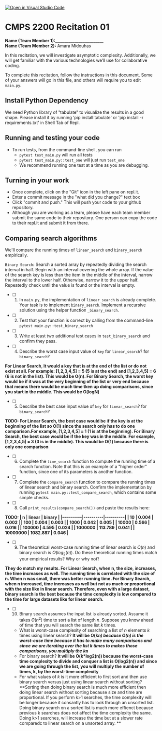 [![Open in Visual Studio Code](https://classroom.github.com/assets/open-in-vscode-718a45dd9cf7e7f842a935f5ebbe5719a5e09af4491e668f4dbf3b35d5cca122.svg)](https://classroom.github.com/online_ide?assignment_repo_id=11681141&assignment_repo_type=AssignmentRepo)
# CMPS 2200  Recitation 01

**Name (Team Member 1):**_________________________  
**Name (Team Member 2):** Amara Midouhas 

In this recitation, we will investigate asymptotic complexity. Additionally, we will get familiar with the various technologies we'll use for collaborative coding.

To complete this recitation, follow the instructions in this document. Some of your answers will go in this file, and others will require you to edit `main.py`.

## Install Python Dependency

We need Python library of "tabulate" to visualize the results in a good shape. Please install it by running 'pip install tabulate' or 'pip install -r requirements.txt' in Shell Tab of Repl.  

## Running and testing your code

- To run tests, from the command-line shell, you can run
  + `pytest test_main.py` will run all tests
  + `pytest test_main.py::test_one` will just run `test_one`
  + We recommend running one test at a time as you are debugging.

## Turning in your work

- Once complete, click on the "Git" icon in the left pane on repl.it.
- Enter a commit message in the "what did you change?" text box
- Click "commit and push." This will push your code to your github repository.
- Although you are working as a team, please have each team member submit the same code to their repository. One person can copy the code to their repl.it and submit it from there.

## Comparing search algorithms

We'll compare the running times of `linear_search` and `binary_search` empirically.

`Binary Search`: Search a sorted array by repeatedly dividing the search interval in half. Begin with an interval covering the whole array. If the value of the search key is less than the item in the middle of the interval, narrow the interval to the lower half. Otherwise, narrow it to the upper half. Repeatedly check until the value is found or the interval is empty.

- [ ] 1. In `main.py`, the implementation of `linear_search` is already complete. Your task is to implement `binary_search`. Implement a recursive solution using the helper function `_binary_search`. 

- [ ] 2. Test that your function is correct by calling from the command-line `pytest main.py::test_binary_search`

- [ ] 3. Write at least two additional test cases in `test_binary_search` and confirm they pass.

- [ ] 4. Describe the worst case input value of `key` for `linear_search`? for `binary_search`? 

**For Linear Search, It would a key that is at the end of the list or do not exist at all. For example: [1,2,3,4,5] = 5 (5 is at the end) and [1,2,3,4,5] = 6 (6 is not in the list). This would be O(n). For Binary Search, the worst key would be if it was at the very beginning of the list or very end because that means there would be much time tken up doing comparisons, since you start in the middle. This would be O(logN)**

- [ ] 5. Describe the best case input value of `key` for `linear_search`? for `binary_search`? 

**TODO: For Linear Search, the best case would be if the key is at the beginning of the list so O(1) since the search only has to do one comparison.For example, [1,2,3,4,5] = 1 (1 is at the beginning). For Binary Search, the best case would be if the key was in the middle. For example, [1,2,3,4,5] = 3 (3 is in the middle). This would be O(1) because there is only one comparison**

- [ ] 6. Complete the `time_search` function to compute the running time of a search function. Note that this is an example of a "higher order" function, since one of its parameters is another function.

- [ ] 7. Complete the `compare_search` function to compare the running times of linear search and binary search. Confirm the implementation by running `pytest main.py::test_compare_search`, which contains some simple checks.

- [ ] 8. Call `print_results(compare_search())` and paste the results here:

**TODO: |        n |   linear |   binary |
        |----------|----------|----------|
        |       10 |    0.004 |    0.002 |
        |      100 |    0.004 |    0.003 |
        |     1000 |    0.042 |    0.005 |
        |    10000 |    0.566 |    0.016 |
        |   100000 |    4.595 |    0.024 |
        |  1000000 |  113.789 |    0.041 |
        | 10000000 | 1082.887 |    0.046 |**

- [ ] 9. The theoretical worst-case running time of linear search is $O(n)$ and binary search is $O(log_2(n))$. Do these theoretical running times match your empirical results? Why or why not?

**They do match my results. For Linear Search, when n, the size, increases, the time increases as well. The running time is correlated with the size of n. When n was small, there was better running time. For Binary Search, when n increased, time increases as well but not as much or proportional with the size like in linear search. Therefore, even with a large dataset, binary search is the best because the time complexity is low compared to the time for large datasets like for linear search.**

- [ ] 10. Binary search assumes the input list is already sorted. Assume it takes $\Theta(n^2)$ time to sort a list of length $n$. Suppose you know ahead of time that you will search the same list $k$ times. 
  + What is worst-case complexity of searching a list of $n$ elements $k$ times using linear search? **It will be O(k*n) because O(n) is the worst-case time because it has to make many comparisons and since we are iterating over the list k times to makes those comparisons, you multiply the k*n**
  + For binary search? **It will be O(k*log2(n)) because the worst-case time complexity to divide and conquer a list is O(log2(n)) and since we are going through the list, you will multiply the number of times, k, by the worst-time complexity**
  + For what values of $k$ is it more efficient to first sort and then use binary search versus just using linear search without sorting? **Sorting then doing binary search is much more efficient then doing linear search without sorting because size and time are proportional. If you perform k>1 searches, the time complexity will be longer because it consantly has to look through an unsorted list. Doing binary search on a sorted list is much more effienct because previous k searches does not affect the time complexity the same. Doing k>1 searches, will increase the time but at a slower rate comparedc to linear search on a unsorted array. **

  

